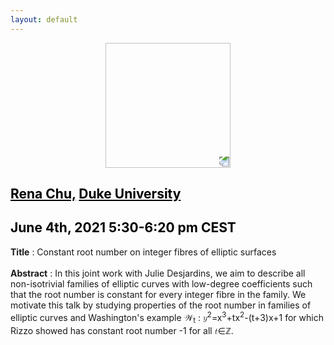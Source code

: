 ```yaml
---
layout: default
---
```


<p align="center">
  <img width="200" height="200" style="transform: rotate(0.5turn);" src="https://upload.wikimedia.org/wikipedia/commons/1/18/Rational_points_of_bounded_height_outside_the_27_lines_on_Clebsch%27s_diagonal_cubic_surface.png">
</p>

## <a href="https://scholars.duke.edu/person/rena.chu" style="color:black">Rena Chu,</a> <a href="https://duke.edu/" style="color:black">Duke University</a>
## <c style="color:black">June 4th, 2021  5:30-6:20 pm CEST</c>

<b>Title</b> : Constant root number on integer fibres of elliptic surfaces
<br>
<br>
<b>Abstract</b> :  In this joint work with Julie Desjardins, we aim to describe all non-isotrivial families of elliptic curves with low-degree coefficients such that the root number is constant for every integer fibre in the family. We motivate this talk by studying properties of the root number in families of elliptic curves and Washington's example &#x1d4b2;<math><sub><mi>t</mi></sub></math> : <math><mi>y</mi><sup><mi>2</mi></sup><mo>=</mo><mi>x</mi><sup><mi>3</mi></sup><mo>+</mo><mi>t</mi><mi>x</mi><sup><mi>2</mi></sup><mo>-</mo><mi>(</mi><mi>t</mi><mo>+</mo><mi>3</mi><mi>)</mi><mi>x</mi><mo>+</mo><mi>1</mi></math> for which Rizzo showed has constant root number -1 for all <math><mi>t</mi></math>&#8712;&#8484;.

